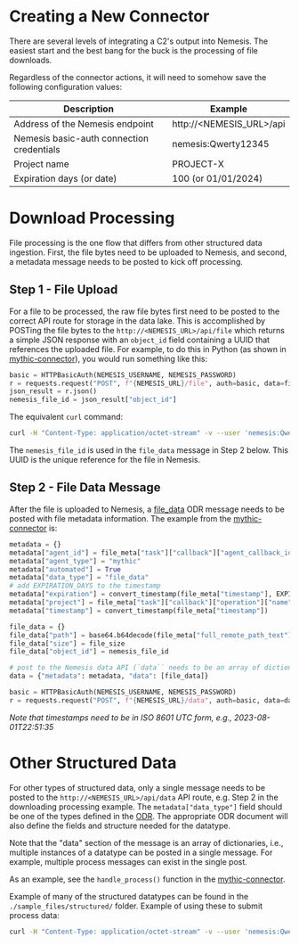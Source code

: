 # Creating a New Connector

There are several levels of integrating a C2's output into Nemesis. The easiest start and the best bang for the buck is the processing of file downloads.

Regardless of the connector actions, it will need to somehow save the following configuration values:

| Description                               | Example                      |
| ----------------------------------------- | ---------------------------- |
| Address of the Nemesis endpoint           | http://<NEMESIS_URL>/api     |
| Nemesis basic-auth connection credentials | nemesis:Qwerty12345          |
| Project name                              | PROJECT-X                    |
| Expiration days (or date)                 | 100 (or 01/01/2024)          |

# Download Processing

File processing is the one flow that differs from other structured data ingestion. First, the file bytes need to be uploaded to Nemesis, and second, a metadata message needs to be posted to kick off processing.

## Step 1 - File Upload

For a file to be processed, the raw file bytes first need to be posted to the correct API route for storage in the data lake. This is accomplished by POSTing the file bytes to the `http://<NEMESIS_URL>/api/file` which returns a simple JSON response with an `object_id` field containing a UUID that references the uploaded file. For example, to do this in Python (as shown in [mythic-connector](../cmd/connectors/mythic-connector/sync.py)), you would run something like this:

```python
basic = HTTPBasicAuth(NEMESIS_USERNAME, NEMESIS_PASSWORD)
r = requests.request("POST", f"{NEMESIS_URL}/file", auth=basic, data=file_bytes, headers={"Content-Type": "application/octet-stream"})
json_result = r.json()
nemesis_file_id = json_result["object_id"]
```
The equivalent `curl` command:
```bash
curl -H "Content-Type: application/octet-stream" -v --user 'nemesis:Qwerty12345' --data-binary @/etc/issue http://192.168.230.42:8080/api/file
```

The `nemesis_file_id` is used in the `file_data` message in Step 2 below. This UUID is the unique reference for the file in Nemesis.

## Step 2 - File Data Message

After the file is uploaded to Nemesis, a [file_data](./odr/references/file_data.md) ODR message needs to be posted with file metadata information. The example from the [mythic-connector](../cmd/connectors/mythic-connector/sync.py) is:

```python
metadata = {}
metadata["agent_id"] = file_meta["task"]["callback"]["agent_callback_id"]
metadata["agent_type"] = "mythic"
metadata["automated"] = True
metadata["data_type"] = "file_data"
# add EXPIRATION_DAYS to the timestamp
metadata["expiration"] = convert_timestamp(file_meta["timestamp"], EXPIRATION_DAYS)
metadata["project"] = file_meta["task"]["callback"]["operation"]["name"]
metadata["timestamp"] = convert_timestamp(file_meta["timestamp"])

file_data = {}
file_data["path"] = base64.b64decode(file_meta["full_remote_path_text"]).decode("utf-8").replace("\\", "/")
file_data["size"] = file_size
file_data["object_id"] = nemesis_file_id

# post to the Nemesis data API (`data`` needs to be an array of dictionaries!)
data = {"metadata": metadata, "data": [file_data]}

basic = HTTPBasicAuth(NEMESIS_USERNAME, NEMESIS_PASSWORD)
r = requests.request("POST", f"{NEMESIS_URL}/data", auth=basic, data=data, headers={"Content-Type": "application/octet-stream"})
```

*Note that timestamps need to be in ISO 8601 UTC form, e.g., 2023-08-01T22:51:35*


# Other Structured Data

For other types of structured data, only a single message needs to be posted to the `http://<NEMESIS_URL>/api/data` API route, e.g. Step 2 in the downloading processing example. The `metadata["data_type"]` field should be one of the types defined in the [ODR](./odr/references/). The appropriate ODR document will also define the fields and structure needed for the datatype.

Note that the "data" section of the message is an array of dictionaries, i.e., multiple instances of a datatype can be posted in a single message. For example, multiple process messages can exist in the single post.

As an example, see the `handle_process()` function in the [mythic-connector](../cmd/connectors/mythic-connector/sync.py).

Example of many of the structured datatypes can be found in the `./sample_files/structured/` folder. Example of using these to submit process data:
```bash
curl -H "Content-Type: application/octet-stream" -v --user 'nemesis:Qwerty12345' --data-binary @./sample_files/structured/process_data.json http://192.168.230.42:8080/api/data
```
